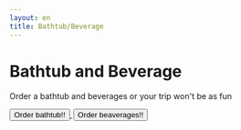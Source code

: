 ```yaml
---
layout: en
title: Bathtub/Beverage
---
```


<h1>Bathtub and Beverage</h1>
<p>Order a bathtub and beverages or your trip won't be as fun</p>

<a style="text-align: center" href="https://goo.gl/forms/wB3X0HwOokoppj5k1">
	<button class="applyBtn">
	  Order bathtub!!
	</button>
</a>

<a style="text-align: center; padding: 2px" href="https://docs.google.com/forms/d/e/1FAIpQLSd1r7yO_zGJ9vySUZScjNhkhC8-u4dhB4ZBfAE04ySnNj3Z7A/viewform">
	<button class="applyBtn"> 
		Order beaverages!!
	</button>
</a>
